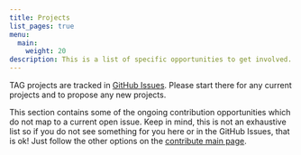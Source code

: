 ```yaml
---
title: Projects
list_pages: true
menu:
  main:
    weight: 20
description: This is a list of specific opportunities to get involved.
---
```


TAG projects are tracked in [GitHub Issues](https://github.com/cncf/tag-app-delivery/issues). Please start there for any current projects and to propose any new projects.

This section contains some of the ongoing contribution opportunities which do not map to a current open issue. Keep in mind, this is not an exhaustive list so if you do not see something for you here or in the GitHub Issues, that is ok! Just follow the other options on the [contribute main page](https://tag-app-delivery.cncf.io/contribute/).
